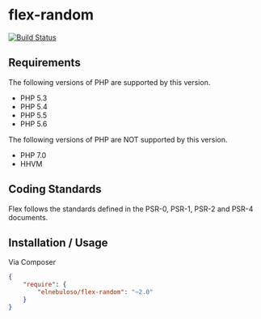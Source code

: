 # flex-random

[![Build Status](https://travis-ci.org/elnebuloso/flex-random.svg?branch=master)](https://travis-ci.org/elnebuloso/flex-random)

## Requirements

The following versions of PHP are supported by this version.

* PHP 5.3
* PHP 5.4
* PHP 5.5
* PHP 5.6

The following versions of PHP are NOT supported by this version.

* PHP 7.0
* HHVM

## Coding Standards

Flex follows the standards defined in the PSR-0, PSR-1, PSR-2 and PSR-4 documents.

## Installation / Usage

Via Composer

``` json
{
    "require": {
        "elnebuloso/flex-random": "~2.0"
    }
}
```